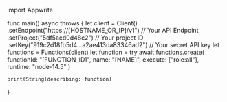 import Appwrite

func main() async throws {
    let client = Client()
      .setEndpoint("https://[HOSTNAME_OR_IP]/v1") // Your API Endpoint
      .setProject("5df5acd0d48c2") // Your project ID
      .setKey("919c2d18fb5d4...a2ae413da83346ad2") // Your secret API key
    let functions = Functions(client)
    let function = try await functions.create(
        functionId: "[FUNCTION_ID]",
        name: "[NAME]",
        execute: ["role:all"],
        runtime: "node-14.5"
    )

    print(String(describing: function)
}
